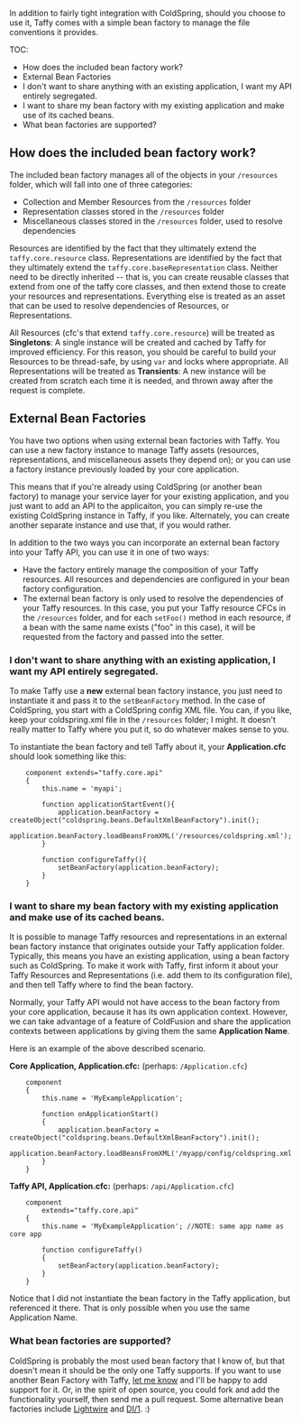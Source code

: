 In addition to fairly tight integration with ColdSpring, should you choose to use it, Taffy comes with a simple bean factory to manage the file conventions it provides.

TOC:

* How does the included bean factory work?
* External Bean Factories
 * I don't want to share anything with an existing application, I want my API entirely segregated.
 * I want to share my bean factory with my existing application and make use of its cached beans.
 * What bean factories are supported?

## How does the included bean factory work?

The included bean factory manages all of the objects in your `/resources` folder, which will fall into one of three categories:

* Collection and Member Resources from the `/resources` folder
* Representation classes stored in the `/resources` folder
* Miscellaneous classes stored in the `/resources` folder, used to resolve dependencies

Resources are identified by the fact that they ultimately extend the `taffy.core.resource` class. Representations are identified by the fact that they ultimately extend the `taffy.core.baseRepresentation` class. Neither need to be directly inherited -- that is, you can create reusable classes that extend from one of the taffy core classes, and then extend those to create your resources and representations. Everything else is treated as an asset that can be used to resolve dependencies of Resources, or Representations.

All Resources (cfc's that extend `taffy.core.resource`) will be treated as **Singletons**: A single instance will be created and cached by Taffy for improved efficiency. For this reason, you should be careful to build your Resources to be thread-safe, by using `var` and locks where appropriate. All Representations will be treated as **Transients**: A new instance will be created from scratch each time it is needed, and thrown away after the request is complete.

## External Bean Factories

You have two options when using external bean factories with Taffy. You can use a new factory instance to manage Taffy assets (resources, representations, and miscellaneous assets they depend on); or you can use a factory instance previously loaded by your core application.

This means that if you're already using ColdSpring (or another bean factory) to manage your service layer for your existing application, and you just want to add an API to the applicaiton, you can simply re-use the existing ColdSpring instance in Taffy, if you like. Alternately, you can create another separate instance and use that, if you would rather.

In addition to the two ways you can incorporate an external bean factory into your Taffy API, you can use it in one of two ways:

* Have the factory entirely manage the composition of your Taffy resources. All resources and dependencies are configured in your bean factory configuration.
* The external bean factory is only used to resolve the dependencies of your Taffy resources. In this case, you put your Taffy resource CFCs in the `/resources` folder, and for each `setFoo()` method in each resource, if a bean with the same name exists ("foo" in this case), it will be requested from the factory and passed into the setter.

### I don't want to share anything with an existing application, I want my API entirely segregated.

To make Taffy use a **new** external bean factory instance, you just need to instantiate it and pass it to the `setBeanFactory` method. In the case of ColdSpring, you start with a ColdSpring config XML file. You can, if you like, keep your coldspring.xml file in the `/resources` folder; I might. It doesn't really matter to Taffy where you put it, so do whatever makes sense to you.

To instantiate the bean factory and tell Taffy about it, your **Application.cfc** should look something like this:

```cfs
	component extends="taffy.core.api"
	{
		this.name = 'myapi';
		
		function applicationStartEvent(){
			application.beanFactory = createObject("coldspring.beans.DefaultXmlBeanFactory").init();
			application.beanFactory.loadBeansFromXML('/resources/coldspring.xml');
		}
		
		function configureTaffy(){
			setBeanFactory(application.beanFactory);
		}
	}
```

### I want to share my bean factory with my existing application and make use of its cached beans.

It is possible to manage Taffy resources and representations in an external bean factory instance that originates outside your Taffy application folder. Typically, this means you have an existing application, using a bean factory such as ColdSpring. To make it work with Taffy, first inform it about your Taffy Resources and Representations (i.e. add them to its configuration file), and then tell Taffy where to find the bean factory.

Normally, your Taffy API would not have access to the bean factory from your core application, because it has its own application context. However, we can take advantage of a feature of ColdFusion and share the application contexts between applications by giving them the same **Application Name**.

Here is an example of the above described scenario.

**Core Application, Application.cfc:** (perhaps: `/Application.cfc`)

```cfs
	component
	{
		this.name = 'MyExampleApplication';
		
		function onApplicationStart()
		{
			application.beanFactory = createObject("coldspring.beans.DefaultXmlBeanFactory").init();
			application.beanFactory.loadBeansFromXML('/myapp/config/coldspring.xml');
		}		
	}
```

**Taffy API, Application.cfc:** (perhaps: `/api/Application.cfc`)

```cfs
	component
		extends="taffy.core.api"
	{
		this.name = 'MyExampleApplication'; //NOTE: same app name as core app
		
		function configureTaffy()
		{
			setBeanFactory(application.beanFactory);
		}
	}
```

Notice that I did not instantiate the bean factory in the Taffy application, but referenced it there. That is only possible when you use the same Application Name.

### What bean factories are supported?

ColdSpring is probably the most used bean factory that I know of, but that doesn't mean it should be the only one Taffy supports. If you want to use another Bean Factory with Taffy, [let me know](/atuttle/taffy/issues) and I'll be happy to add support for it. Or, in the spirit of open source, you could fork and add the functionality yourself, then send me a pull request. Some alternative bean factories include [Lightwire](http://lightwire.riaforge.org/) and [DI/1](http://di1.riaforge.org/). :)
